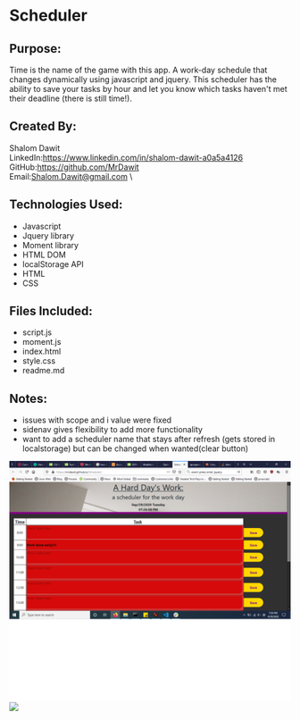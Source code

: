 # Scheduler

## Purpose:
Time is the name of the game with this app. A work-day schedule that changes dynamically using javascript and jquery. This scheduler has the ability to save your tasks by hour and let you know which tasks haven't met their deadline (there is still time!). 

## Created By:
Shalom Dawit\
LinkedIn:https://www.linkedin.com/in/shalom-dawit-a0a5a4126 \
GitHub:https://github.com/MrDawit \
Email:Shalom.Dawit@gmail.com \

## Technologies Used:
* Javascript
* Jquery library
* Moment library
* HTML DOM
* localStorage API
* HTML
* CSS

## Files Included:
* script.js
* moment.js
* index.html
* style.css
* readme.md

## Notes:
* issues with scope and i value were fixed
* sidenav gives flexibility to add more functionality
* want to add a scheduler name that stays after refresh (gets stored in localstorage) but can be changed when wanted(clear button)

<img src="./assets/images/Scheduler.png">

<img src="./Scheduler.mp4">